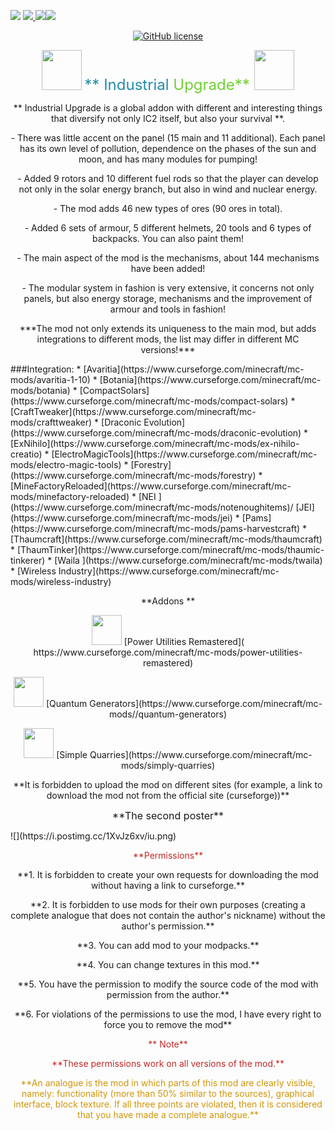 ![](https://i.postimg.cc/GtYsm8qk/unknown-3-2-2.png)
 [![](https://img.shields.io/discord/473459266959835147?color=f3f2f4&label=Discord&logo=Discord&logoColor=f3f2f4&style=for-the-badge) ](https://discord.gg/SP8DwcA) [![](http://cf.way2muchnoise.eu/372007.svg?badge_style=for_the_badge)](https://www.curseforge.com/minecraft/mc-mods/industrial-upgrade)[![](http://cf.way2muchnoise.eu/versions/372007.svg?badge_style=for_the_badge)](https://www.curseforge.com/minecraft/mc-mods/industrial-upgrade) <p style="text-align: center;">   [![GitHub license](https://img.shields.io/badge/License-GPLv3-blue.svg)](https://www.gnu.org/licenses/gpl-3.0) 

<p style="text-align: center;">  <img src=https://i.postimg.cc/YqkLNxRF/Industrial-Upgrade.gif” width="64" height="64" > <font size="5" color="#238da8">** Industrial </font> <font size="5" color="#70d030">Upgrade** </font> <img src=https://i.postimg.cc/tCMyRqsg/Industrial-Upgrade.gif” width="64" height="64" > </p> 

<p style="text-align: center;"> **  Industrial Upgrade is a global addon with different and interesting things that diversify not only IC2 itself, but also your survival **.</p><p style="text-align: center;">  - There was little accent on the panel (15 main and 11 additional). Each panel has its own level of pollution, dependence on the phases of the sun and moon, and has many modules for pumping!</p><p style="text-align: center;"> - Added 9 rotors and 10  different fuel rods so that the player can develop not only in the solar energy branch, but also in wind and nuclear energy.</p><p style="text-align: center;"> - The mod adds 46 new types of ores (90 ores in total).</p><p style="text-align: center;"> - Added 6 sets of armour, 5 different helmets, 20 tools and 6 types of backpacks. You can also paint them!</p><p style="text-align: center;"> - The main aspect of the mod is the mechanisms, about 144 mechanisms have been added!</p><p style="text-align: center;"> - The modular system in fashion is very extensive, it concerns not only panels, but also energy storage, mechanisms and the improvement of armour and tools in fashion!</p>



<p style="text-align: center;">***The mod not only extends its uniqueness to the main mod, but adds integrations to different mods, the list may differ in different MC versions!*** </p>
###Integration:
* [Avaritia](https://www.curseforge.com/minecraft/mc-mods/avaritia-1-10)
* [Botania](https://www.curseforge.com/minecraft/mc-mods/botania)
* [CompactSolars](https://www.curseforge.com/minecraft/mc-mods/compact-solars)
* [CraftTweaker](https://www.curseforge.com/minecraft/mc-mods/crafttweaker)
* [Draconic Evolution](https://www.curseforge.com/minecraft/mc-mods/draconic-evolution)
* [ExNihilo](https://www.curseforge.com/minecraft/mc-mods/ex-nihilo-creatio)
* [ElectroMagicTools](https://www.curseforge.com/minecraft/mc-mods/electro-magic-tools)
* [Forestry](https://www.curseforge.com/minecraft/mc-mods/forestry)
* [MineFactoryReloaded](https://www.curseforge.com/minecraft/mc-mods/minefactory-reloaded)
* [NEI ](https://www.curseforge.com/minecraft/mc-mods/notenoughitems)/ [JEI](https://www.curseforge.com/minecraft/mc-mods/jei)
* [Pams](https://www.curseforge.com/minecraft/mc-mods/pams-harvestcraft)
* [Thaumcraft](https://www.curseforge.com/minecraft/mc-mods/thaumcraft)
* [ThaumTinker](https://www.curseforge.com/minecraft/mc-mods/thaumic-tinkerer)
* [Waila ](https://www.curseforge.com/minecraft/mc-mods/twaila)
* [Wireless Industry](https://www.curseforge.com/minecraft/mc-mods/wireless-industry)


<p style="text-align: center;">  **Addons **</p>

<p style="text-align: center;"> <img src=https://i.postimg.cc/tC1w5hgX/Power-Utilities-Remastered.png” width="48" height="48" >   [Power Utilities Remastered]( https://www.curseforge.com/minecraft/mc-mods/power-utilities-remastered)</p>

 <p style="text-align: center;"> <img src=https://i.postimg.cc/QtTS7qbP/Quantum-Generators.png” width="48" height="48" > [Quantum Generators](https://www.curseforge.com/minecraft/mc-mods//quantum-generators) </p>

<p style="text-align: center;"><img src=https://i.postimg.cc/Dw6Nf5jP/Simply-Quarries.png” width="48" height="48" > [Simple Quarries](https://www.curseforge.com/minecraft/mc-mods/simply-quarries)</p>

<p style="text-align: center;"> **It is forbidden to upload the mod on different sites (for example, a link to download the mod not from the official site (curseforge))** </p>

<p style="text-align: center;"> <font size="3"> **The second poster** </font> </p>
![](https://i.postimg.cc/1XvJz6xv/iu.png)

<p style="text-align: center;"><font color="#c22727"> **Permissions** </font></p>

<p style="text-align: center;">**1. It is forbidden to create your own requests for downloading the mod without having a link to curseforge.** </p>

<p style="text-align: center;">**2. It is forbidden to use mods for their own purposes (creating a complete analogue that does not contain the author's nickname) without the author's permission.** </p>

<p style="text-align: center;">**3. You can add mod to your modpacks.** </p>

<p style="text-align: center;">**4. You can change textures in this mod.**</p>

<p style="text-align: center;">**5. You have the permission to modify the source code of the mod with permission from the author.**</p>

<p style="text-align: center;">**6. For violations of the permissions to use the mod, I have every right to force you to remove the mod**</p>


<p style="text-align: center;"> <font color="#c22727">  ** Note** </font>  </p>

<p style="text-align: center;"> <font color="#c22727"> **These permissions work on all versions of the mod.** </font>
</p>
<p style="text-align: center;"> <font color="#d09508">  **An analogue is the mod in which parts of this mod are clearly visible, namely: functionality (more than 50% similar to the sources), graphical interface, block texture.  If all three points are violated, then it is considered that you have made a complete analogue.** </font> </p>